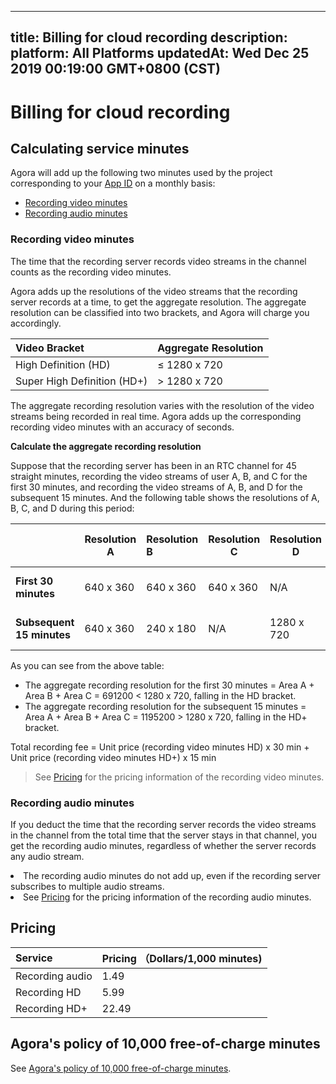 
---
title: Billing for cloud recording
description: 
platform: All Platforms
updatedAt: Wed Dec 25 2019 00:19:00 GMT+0800 (CST)
---
# Billing for cloud recording
## Calculating service minutes






Agora will add up the following two minutes used by the project corresponding to your [App ID](https://console.agora.io/) on a monthly basis:

- [Recording video minutes](#rvmin)
- [Recording audio minutes](#ramin)
  




> 


### <a name="rvmin"></a>Recording video minutes 

The time that the recording server records video streams in the channel counts as the recording video minutes.

Agora adds up the resolutions of the video streams that the recording server records at a time, to get the aggregate resolution. The aggregate resolution can be classified into two brackets, and Agora will charge you accordingly. 

| Video Bracket         | Aggregate Resolution |
| :-------------------- | :------------------- |
| High Definition (HD)  | ≤ 1280 x 720         |
| Super High Definition (HD+) | > 1280 x 720         |

The aggregate recording resolution varies with the resolution of the video streams being recorded in real time. Agora adds up the corresponding recording video minutes with an accuracy of seconds.





**Calculate the aggregate recording resolution**

Suppose that the recording server has been in an RTC channel for 45 straight minutes, recording the video streams of user A, B, and C for the first 30 minutes, and recording the video streams of A, B, and D for the subsequent 15 minutes. And the following table shows the resolutions of A, B, C, and D during this period:

|                           | Resolution A | Resolution B | Resolution C | Resolution D | Aggregate Recording Resolution |
| ------------------------- | ------------ | :----------- | ------------ | ------------ | ------------------------------ |
| **First 30 minutes**      | 640 x 360    | 640 x 360    | 640 x 360    | N/A          | 691200 < 1280 x 720            |
| **Subsequent 15 minutes** | 640 x 360    | 240 x 180    | N/A          | 1280 x 720   | 1195200 > 1280 x 720           |

As you can see from the above table: 

- The aggregate recording resolution for the first 30 minutes = Area A + Area B + Area C = 691200 < 1280 x 720, falling in the HD bracket. 
- The aggregate recording resolution for the subsequent 15 minutes = Area A + Area B + Area C = 1195200 > 1280 x 720, falling in the HD+ bracket.

Total recording fee = Unit price (recording video minutes HD) x 30 min + Unit price (recording video minutes HD+) x 15 min 

> See [Pricing](#billing) for the pricing information of the recording video minutes.



### <a name="ramin"></a>Recording audio minutes 

If you deduct the time that the recording server records the video streams in the channel from the total time that the server stays in that channel, you get the recording audio minutes, regardless of whether the server records any audio stream.

<div class="alert note"><li>The recording audio minutes do not add up, even if the recording server subscribes to multiple audio streams.</li><li>See <a href="#billing">Pricing</a> for the pricing information of the recording audio minutes.</li></div>



## Pricing









| Service<a name="billing"></a> | Pricing （Dollars/1,000 minutes) |
| :---------------------------- | :------------------------------- |
| Recording audio               | 1.49                             |
| Recording HD                  | 5.99                             |
| Recording HD+                 | 22.49                            |





## Agora's policy of 10,000 free-of-charge minutes

See [Agora's policy of 10,000 free-of-charge minutes](https://docs.agora.io/en/faq/billing_free).
